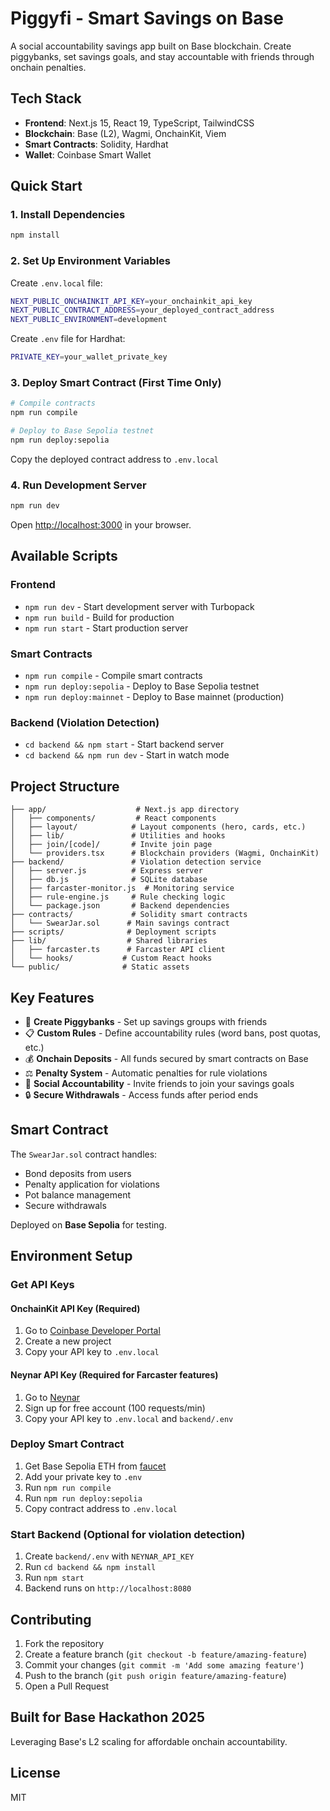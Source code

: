 # Piggyfi - Smart Savings on Base

A social accountability savings app built on Base blockchain. Create piggybanks, set savings goals, and stay accountable with friends through onchain penalties.

## Tech Stack

- **Frontend**: Next.js 15, React 19, TypeScript, TailwindCSS
- **Blockchain**: Base (L2), Wagmi, OnchainKit, Viem
- **Smart Contracts**: Solidity, Hardhat
- **Wallet**: Coinbase Smart Wallet

## Quick Start

### 1. Install Dependencies

```bash
npm install
```

### 2. Set Up Environment Variables

Create `.env.local` file:

```bash
NEXT_PUBLIC_ONCHAINKIT_API_KEY=your_onchainkit_api_key
NEXT_PUBLIC_CONTRACT_ADDRESS=your_deployed_contract_address
NEXT_PUBLIC_ENVIRONMENT=development
```

Create `.env` file for Hardhat:

```bash
PRIVATE_KEY=your_wallet_private_key
```

### 3. Deploy Smart Contract (First Time Only)

```bash
# Compile contracts
npm run compile

# Deploy to Base Sepolia testnet
npm run deploy:sepolia
```

Copy the deployed contract address to `.env.local`

### 4. Run Development Server

```bash
npm run dev
```

Open [http://localhost:3000](http://localhost:3000) in your browser.

## Available Scripts

### Frontend
- `npm run dev` - Start development server with Turbopack
- `npm run build` - Build for production
- `npm run start` - Start production server

### Smart Contracts
- `npm run compile` - Compile smart contracts
- `npm run deploy:sepolia` - Deploy to Base Sepolia testnet
- `npm run deploy:mainnet` - Deploy to Base mainnet (production)

### Backend (Violation Detection)
- `cd backend && npm start` - Start backend server
- `cd backend && npm run dev` - Start in watch mode

## Project Structure

```
├── app/                    # Next.js app directory
│   ├── components/         # React components
│   ├── layout/            # Layout components (hero, cards, etc.)
│   ├── lib/               # Utilities and hooks
│   ├── join/[code]/       # Invite join page
│   └── providers.tsx      # Blockchain providers (Wagmi, OnchainKit)
├── backend/               # Violation detection service
│   ├── server.js          # Express server
│   ├── db.js              # SQLite database
│   ├── farcaster-monitor.js  # Monitoring service
│   ├── rule-engine.js     # Rule checking logic
│   └── package.json       # Backend dependencies
├── contracts/             # Solidity smart contracts
│   └── SwearJar.sol      # Main savings contract
├── scripts/              # Deployment scripts
├── lib/                  # Shared libraries
│   ├── farcaster.ts      # Farcaster API client
│   └── hooks/           # Custom React hooks
└── public/              # Static assets

```

## Key Features

- 🏦 **Create Piggybanks** - Set up savings groups with friends
- 📋 **Custom Rules** - Define accountability rules (word bans, post quotas, etc.)
- 💰 **Onchain Deposits** - All funds secured by smart contracts on Base
- ⚖️ **Penalty System** - Automatic penalties for rule violations
- 👥 **Social Accountability** - Invite friends to join your savings goals
- 🔒 **Secure Withdrawals** - Access funds after period ends

## Smart Contract

The `SwearJar.sol` contract handles:
- Bond deposits from users
- Penalty application for violations
- Pot balance management
- Secure withdrawals

Deployed on **Base Sepolia** for testing.

## Environment Setup

### Get API Keys

#### OnchainKit API Key (Required)
1. Go to [Coinbase Developer Portal](https://portal.cdp.coinbase.com/)
2. Create a new project
3. Copy your API key to `.env.local`

#### Neynar API Key (Required for Farcaster features)
1. Go to [Neynar](https://neynar.com)
2. Sign up for free account (100 requests/min)
3. Copy your API key to `.env.local` and `backend/.env`

### Deploy Smart Contract

1. Get Base Sepolia ETH from [faucet](https://www.coinbase.com/faucets/base-ethereum-goerli-faucet)
2. Add your private key to `.env`
3. Run `npm run compile`
4. Run `npm run deploy:sepolia`
5. Copy contract address to `.env.local`

### Start Backend (Optional for violation detection)

1. Create `backend/.env` with `NEYNAR_API_KEY`
2. Run `cd backend && npm install`
3. Run `npm start`
4. Backend runs on `http://localhost:8080`

## Contributing

1. Fork the repository
2. Create a feature branch (`git checkout -b feature/amazing-feature`)
3. Commit your changes (`git commit -m 'Add some amazing feature'`)
4. Push to the branch (`git push origin feature/amazing-feature`)
5. Open a Pull Request

## Built for Base Hackathon 2025

Leveraging Base's L2 scaling for affordable onchain accountability.

## License

MIT
